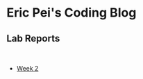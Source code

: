 # __Eric Pei's Coding Blog__

## Lab Reports
<br/>

* [Week 2](https://ericwpei.github.io/cse15l-lab-reports/lab-report-1-week-2.html)
